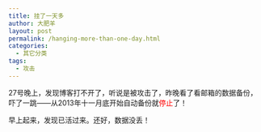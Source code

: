 ```yaml
---
title: 挂了一天多
author: 大肥羊
layout: post
permalink: /hanging-more-than-one-day.html
categories:
  - 其它分类
tags:
  - 攻击
---
```

27号晚上，发现博客打不开了，听说是被攻击了，昨晚看了看邮箱的数据备份，吓了一跳——从2013年十一月底开始自动备份就<span style="color: #ff0000;">停止</span>了！  


  
早上起来，发现已活过来。还好，数据没丢！
